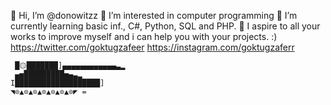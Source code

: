 👋 Hi, I’m @donowitzz
👀 I’m interested in computer programming
🌱 I’m currently learning basic inf., C#, Python, SQL and PHP.
💞️ I aspire to all your works to improve myself and i can help you with your projects. :)
https://twitter.com/goktugzafeer 
https://instagram.com/goktugzaferr

 
     █۞███████]▄▄▄▄▄▄▄▄▄▄▄▄▃▂
     ▄▅█████████▅▄▃▂
    I███████████████████] 
    ◥⊙▲⊙▲⊙▲⊙▲⊙▲⊙▲⊙◤ = 
 
<!---
donowitzz/donowitzz is a ✨ special ✨ repository because its `README.md` (this file) appears on your GitHub profile.
You can click the Preview link to take a look at your changes.
--->
